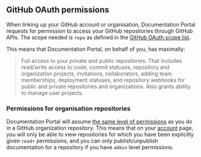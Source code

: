 ## GitHub OAuth permissions

When linking up your GitHub account or organisation, Documentation Portal requests for permission to access your GitHub repositories through GitHub APIs. The scope needed is `repo` as defined in the [GitHub OAuth scope list](https://developer.github.com/apps/building-oauth-apps/understanding-scopes-for-oauth-apps/#available-scopes).

This means that Documentation Portal, on behalf of you, has maximally:
> Full access to your private and public repositories. That includes read/write access to code, commit statuses, repository and organization projects, invitations, collaborators, adding team memberships, deployment statuses, and repository webhooks for public and private repositories and organizations. Also grants ability to manage user projects.

### Permissions for organisation repositories

Documentation Portal will assume [the same level of permissions](https://help.github.com/en/github/setting-up-and-managing-organizations-and-teams/repository-permission-levels-for-an-organization) as you do in a GitHub organization repository. This means that on your [account](/account) page, you will only be able to view repositories for which you have been explicitly given `read+` permissions, and you can only publish/unpublish documentation for a repository if you have `admin` level permissions.